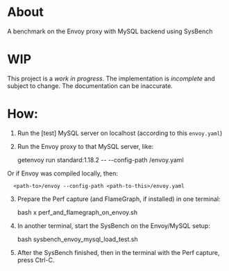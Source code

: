 # About

A benchmark on the Envoy proxy with MySQL backend using SysBench

# WIP

This project is a *work in progress*. The implementation is *incomplete* and
subject to change. The documentation can be inaccurate.

# How:

1. Run the [test] MySQL server on localhost (according to this `envoy.yaml`)

2. Run the Envoy proxy to that MySQL server, like:

      getenvoy run standard:1.18.2 -- --config-path <path-to-this>/envoy.yaml 

Or if Envoy was compiled locally, then:

      <path-to>/envoy --config-path <path-to-this>/envoy.yaml

3. Prepare the Perf capture (and FlameGraph, if installed) in one terminal:

      bash x perf_and_flamegraph_on_envoy.sh

4. In another terminal, start the SysBench on the Envoy/MySQL setup:

      bash sysbench_envoy_mysql_load_test.sh

5. After the SysBench finished, then in the terminal with the Perf capture,
press Ctrl-C.

